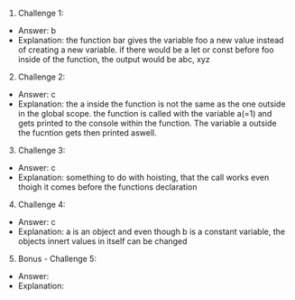 1. Challenge 1:

- Answer: b
- Explanation: the function bar gives the variable foo a new value instead of creating a new variable. if there would be a let or const before foo inside of the function, the output would be abc, xyz

2. Challenge 2:

- Answer: c
- Explanation: the a inside the function is not the same as the one outside in the global scope. the function is called with the variable a(=1) and gets printed to the console within the function. The variable a outside the fucntion gets then printed aswell.

3. Challenge 3:

- Answer: c
- Explanation: something to do with hoisting, that the call works even thoigh it comes before the functions declaration

4. Challenge 4:

- Answer: c
- Explanation: a is an object and even though b is a constant variable, the objects innert values in itself can be changed

5. Bonus - Challenge 5:

- Answer:
- Explanation:
